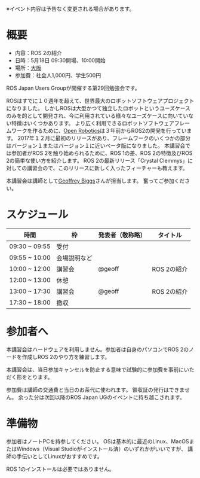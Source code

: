 ※イベント内容は予告なく変更される場合があります。

# 概要

- 内容：ROS 2の紹介
- 日時：5月18日 09:30開場、10:00開始
- 場所：[大阪]()
- 参加費：社会人1,000円、学生500円

ROS Japan Users Groupが開催する第29回勉強会です。
<!--[アナログ・デバイセズ株式会社](https://www.analog.com/jp/index.html)様との共催です。-->

ROSはすでに１０週年を超えて、世界最大のロボットソフトウェアプロジェクトになりました。
しかしROSは大型かつて独立したロボットというユーズケースのみを的として開発され、今に利用されている様々なユーズケースに向いていない特徴はいくつかあります。
より広く利用できるロボットソフトウェアフレームワークを作るために、[Open Robotics](https://www.openrobotics.org/)は３年前からROS2の開発を行っています。
2017年１２月に最初のリリースがあり、フレームワークのいくつかの部分はバージョン１またはバージョン１に近いベータ版になりました。
本講習会では参加者がROS 2を触り始められるために、ROS 1の差、ROS 2の特徴及びROS 2の簡単な使い方を紹介します。
ROS 2の最新リリース「Crystal Clemmys」に対しての講習会ので、このリリースに新しく入ったフィーチャーも教えます。

本講習会は講師として[Geoffrey Biggs](https://github.com/gbiggs)さんが担当します。
奮ってご参加ください。

# スケジュール

時間 | 枠 | 発表者（敬称略） | タイトル
-----|----|------------------|----------
09:30 ~ 09:55 | 受付 | | |
09:55 ~ 10:00 | 会場説明など |  | |
10:00 ~ 12:00 | 講習会 | @geoff | ROS 2の紹介 |
12:00 ~ 13:00 | 休憩 |  |  |
13:00 ~ 17:30 | 講習会 | @geoff | ROS 2の紹介 |
17:30 ~ 18:00 | 撤収 | | |

# 参加者へ

本講習会はハードウェアを利用しません。参加者は自身のパソコンでROS 2のノードを作成しROS 2のやり方を練習します。

本講習会は、当日参加キャンセルを防止する意味で試験的に参加費を事前にいただく形をとります。

参加費は講師の交通費と当日のお茶代に使われます。
領収証の発行はできません。
余った分は次回以降のROS Japan UGのイベントに持ち越こされます。

# 準備物

参加者はノートPCを持参してください。
OSは基本的に最近のLinux、MacOSまたはWindows（Visual Studioがインストール済）のいずれかがいいですが、 講師の手伝いとしてLinuxがおすすめです。

ROS 1のインストールは必要ではありません。
